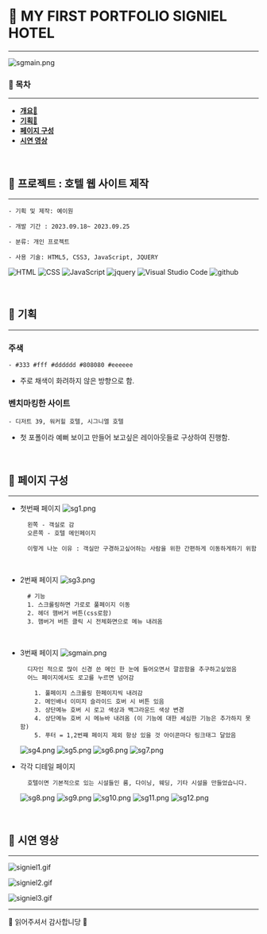 # 🏨 MY FIRST PORTFOLIO SIGNIEL HOTEL 

--- 

![sgmain.png](p_img%2Fsgmain.png)

### 🙌 목차

---

<b>

- [개요👻](#프로젝트--호텔-웹-사이트-제작-)
- [기획😤](#-기획-)
- [페이지 구성](#-페이지-구성-)
- [시연 영상](#-시연-영상-)

</b>

<br>

## 🏨 프로젝트 : 호텔 웹 사이트 제작 

---

    - 기획 및 제작: 예이원

    - 개발 기간 : 2023.09.18~ 2023.09.25

    - 분류: 개인 프로젝트

    - 사용 기술: HTML5, CSS3, JavaScript, JQUERY

![HTML](https://img.shields.io/badge/HTML-ef6262?style=for-the-badge&logo=html5&logoColor=white) ![CSS](https://img.shields.io/badge/CSS-2B2A4C?&style=for-the-badge&logo=css3&logoColor=white) ![JavaScript](https://img.shields.io/badge/JavaScript-F7DF1E?style=for-the-badge&logo=JavaScript&logoColor=white) ![jquery](https://img.shields.io/badge/jquery-0769AD?style=for-the-badge&&logo=jquery&logoColor=white)
![Visual Studio Code](https://img.shields.io/badge/Visual_Studio_Code-0078D4?style=for-the-badge&logo=visual%20studio%20code&logoColor=white) ![github](https://img.shields.io/badge/GitHub-100000?style=for-the-badge&logo=github&logoColor=white)

<br>

## 🏨 기획 

---
### 주색
    - #333 #fff #dddddd #808080 #eeeeee 

- 주로 채색이 화려하지 않은 방향으로 함.


### 벤치마킹한 사이트
    - 디저트 39, 워커힐 호텔, 시그니엘 호텔
  
- 첫 포폴이라 예뻐 보이고 만들어 보고싶은 레이아웃들로 구상하여 진행함. 


<br>

## 🏨 페이지 구성 

---

- 첫번째 페이지 
![sg1.png](p_img%2Fsg1.png)

        왼쪽 - 객실로 감
        오른쪽 - 호텔 메인페이지

        이렇게 나눈 이유 : 객실만 구경하고싶어하는 사람을 위한 간편하게 이동하게하기 위함

<br>

- 2번째 페이지
![sg3.png](p_img%2Fsg3.png)

        # 기능 
        1. 스크롤링하면 가로로 풀페이지 이동
        2. 헤더 햄버거 버튼(css로함) 
        3. 햄버거 버튼 클릭 시 전체화면으로 메뉴 내려옴 

<br>

- 3번째 페이지 
![sgmain.png](p_img%2Fsgmain.png)

        디자인 적으로 많이 신경 쓴 메인 한 눈에 들어오면서 깔끔함을 추구하고싶었음 
        어느 페이지에서도 로고를 누르면 넘어감 

          1. 풀페이지 스크롤링 한페이지씩 내려감 
          2. 메인배너 이미지 슬라이드 호버 시 버튼 있음
          3. 상단메뉴 호버 시 로고 색상과 백그라운드 색상 변경
          4. 상단메뉴 호버 시 메뉴바 내려옴 (이 기능에 대한 세심한 기능은 추가하지 못함)
          5. 푸터 = 1,2번쨰 페이지 제외 항상 있을 것 아이콘마다 링크태그 달았음

    ![sg4.png](p_img%2Fsg4.png)
    ![sg5.png](p_img%2Fsg5.png)
    ![sg6.png](p_img%2Fsg6.png)
    ![sg7.png](p_img%2Fsg7.png)

- 각각 디테일 페이지

        호텔이면 기본적으로 있는 시설들인 룸, 다이닝, 웨딩, 기타 시설을 만들었습니다.

    ![sg8.png](p_img%2Fsg8.png)
    ![sg9.png](p_img%2Fsg9.png)
    ![sg10.png](p_img%2Fsg10.png)
    ![sg11.png](p_img%2Fsg11.png)
    ![sg12.png](p_img%2Fsg12.png)
<br>

## 🙌 시연 영상 

---

![signiel1.gif](p_img%2Fsigniel1.gif)

![signiel2.gif](p_img%2Fsigniel2.gif)

![signiel3.gif](p_img%2Fsigniel3.gif)

---

🙏 읽어주셔서 감사합니당 🙏
